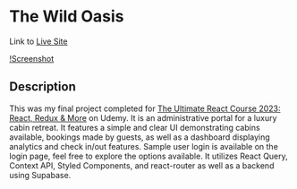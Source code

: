 # The Wild Oasis

Link to [Live Site](https://the-wild-oasis-izek.vercel.app/)

[!Screenshot](./wild_oasis.JPG)

## Description
This was my final project completed for [The Ultimate React Course 2023: React, Redux & More](https://www.udemy.com/course/the-ultimate-react-course/) on Udemy. It is an administrative portal for a luxury cabin retreat. It features a simple and clear UI demonstrating cabins available, bookings made by guests, as well as a dashboard displaying analytics and check in/out features. Sample user login is available on the login page, feel free to explore the options available. It utilizes React Query, Context API, Styled Components, and react-router as well as a backend using Supabase.

